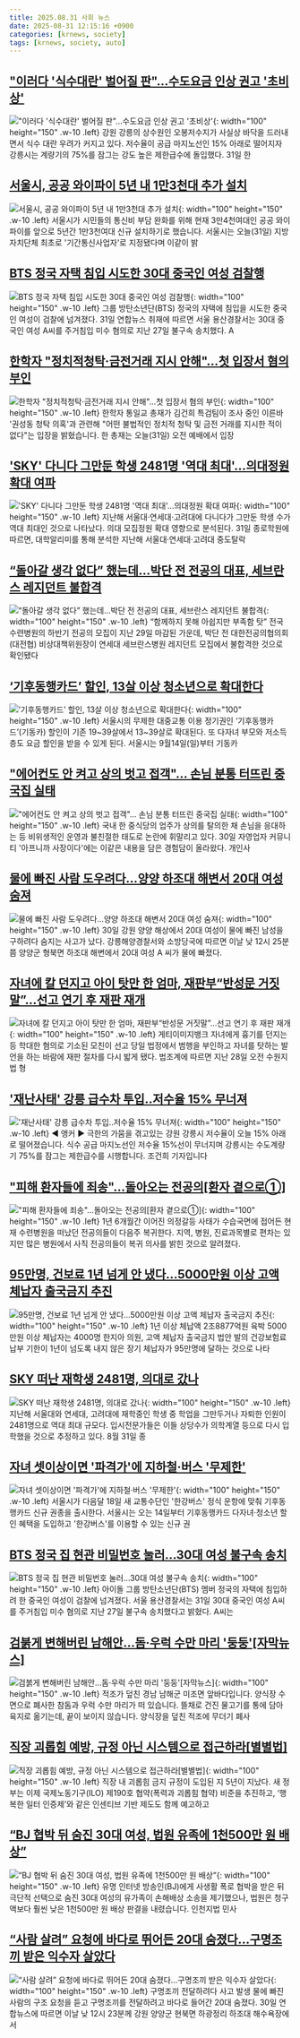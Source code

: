```yaml
---
title: 2025.08.31 사회 뉴스
date: 2025-08-31 12:15:16 +0900
categories: [krnews, society]
tags: [krnews, society, auto]
---
```

## ["이러다 '식수대란' 벌어질 판"…수도요금 인상 권고 '초비상'](https://n.news.naver.com/mnews/article/015/0005177839)

!["이러다 '식수대란' 벌어질 판"…수도요금 인상 권고 '초비상'](https://mimgnews.pstatic.net/image/origin/015/2025/08/31/5177839.jpg?type=nf220_150){: width="100" height="150" .w-10 .left}
강원 강릉의 상수원인 오봉저수지가 사실상 바닥을 드러내면서 식수 대란 우려가 커지고 있다. 저수율이 공급 마지노선인 15% 아래로 떨어지자 강릉시는 계량기의 75%를 잠그는 강도 높은 제한급수에 돌입했다. 31일 한

## [서울시, 공공 와이파이 5년 내 1만3천대 추가 설치](https://n.news.naver.com/mnews/article/422/0000776211)

![서울시, 공공 와이파이 5년 내 1만3천대 추가 설치](https://mimgnews.pstatic.net/image/origin/422/2025/08/31/776211.jpg?type=nf220_150){: width="100" height="150" .w-10 .left}
서울시가 시민들의 통신비 부담 완화를 위해 현재 3만4천여대인 공공 와이파이를 앞으로 5년간 1만3천여대 신규 설치하기로 했습니다. 서울시는 오늘(31일) 지방자치단체 최초로 '기간통신사업자'로 지정됐다며 이같이 밝

## [BTS 정국 자택 침입 시도한 30대 중국인 여성 검찰행](https://n.news.naver.com/mnews/article/014/0005399010)

![BTS 정국 자택 침입 시도한 30대 중국인 여성 검찰행](https://mimgnews.pstatic.net/image/origin/014/2025/08/31/5399010.jpg?type=nf220_150){: width="100" height="150" .w-10 .left}
그룹 방탄소년단(BTS) 정국의 자택에 침입을 시도한 중국인 여성이 검찰에 넘겨졌다. 31일 연합뉴스 취재에 따르면 서울 용산경찰서는 30대 중국인 여성 A씨를 주거침입 미수 혐의로 지난 27일 불구속 송치했다. A

## [한학자 "정치적청탁·금전거래 지시 안해"…첫 입장서 혐의 부인](https://n.news.naver.com/mnews/article/422/0000776205)

![한학자 "정치적청탁·금전거래 지시 안해"…첫 입장서 혐의 부인](https://mimgnews.pstatic.net/image/origin/422/2025/08/31/776205.jpg?type=nf220_150){: width="100" height="150" .w-10 .left}
한학자 통일교 총재가 김건희 특검팀이 조사 중인 이른바 '권성동 청탁 의혹'과 관련해 "어떤 불법적인 정치적 청탁 및 금전 거래를 지시한 적이 없다"는 입장을 밝혔습니다. 한 총재는 오늘(31일) 오전 예배에서 입장

## ['SKY' 다니다 그만둔 학생 2481명 '역대 최대'…의대정원 확대 여파](https://n.news.naver.com/mnews/article/421/0008456884)

!['SKY' 다니다 그만둔 학생 2481명 '역대 최대'…의대정원 확대 여파](https://mimgnews.pstatic.net/image/origin/421/2025/08/31/8456884.jpg?type=nf220_150){: width="100" height="150" .w-10 .left}
지난해 서울대·연세대·고려대에 다니다가 그만둔 학생 수가 역대 최대인 것으로 나타났다. 의대 모집정원 확대 영향으로 분석된다. 31일 종로학원에 따르면, 대학알리미를 통해 분석한 지난해 서울대·연세대·고려대 중도탈락

## [“돌아갈 생각 없다” 했는데…박단 전 전공의 대표, 세브란스 레지던트 불합격](https://n.news.naver.com/mnews/article/009/0005550100)

![“돌아갈 생각 없다” 했는데…박단 전 전공의 대표, 세브란스 레지던트 불합격](https://mimgnews.pstatic.net/image/origin/009/2025/08/30/5550100.jpg?type=nf220_150){: width="100" height="150" .w-10 .left}
“함께하지 못해 아쉽지만 부족함 탓” 전국 수련병원의 하반기 전공의 모집이 지난 29일 마감된 가운데, 박단 전 대한전공의협의회(대전협) 비상대책위원장이 연세대 세브란스병원 레지던트 모집에서 불합격한 것으로 확인됐다

## [‘기후동행카드’ 할인, 13살 이상 청소년으로 확대한다](https://n.news.naver.com/mnews/article/028/0002763865)

![‘기후동행카드’ 할인, 13살 이상 청소년으로 확대한다](https://mimgnews.pstatic.net/image/origin/028/2025/08/31/2763865.jpg?type=nf220_150){: width="100" height="150" .w-10 .left}
서울시의 무제한 대중교통 이용 정기권인 ‘기후동행카드’(기동카) 할인이 기존 19~39살에서 13~39살로 확대된다. 또 다자녀 부모와 저소득층도 요금 할인을 받을 수 있게 된다. 서울시는 9월14일(일)부터 기동카

## ["에어컨도 안 켜고 상의 벗고 접객"… 손님 분통 터뜨린 중국집 실태](https://n.news.naver.com/mnews/article/088/0000967214)

!["에어컨도 안 켜고 상의 벗고 접객"… 손님 분통 터뜨린 중국집 실태](https://mimgnews.pstatic.net/image/origin/088/2025/08/30/967214.jpg?type=nf220_150){: width="100" height="150" .w-10 .left}
국내 한 중식당의 업주가 상의를 탈의한 채 손님을 응대하는 등 비위생적인 운영과 불친절한 태도로 논란에 휘말리고 있다. 30일 자영업자 커뮤니티 '아프니까 사장이다'에는 이같은 내용을 담은 경험담이 올라왔다. 개인사

## [물에 빠진 사람 도우려다…양양 하조대 해변서 20대 여성 숨져](https://n.news.naver.com/mnews/article/421/0008456660)

![물에 빠진 사람 도우려다…양양 하조대 해변서 20대 여성 숨져](https://mimgnews.pstatic.net/image/origin/421/2025/08/30/8456660.jpg?type=nf220_150){: width="100" height="150" .w-10 .left}
30일 강원 양양 해상에서 20대 여성이 물에 빠진 남성을 구하려다 숨지는 사고가 났다. 강릉해양경찰서와 소방당국에 따르면 이날 낮 12시 25분쯤 양양군 형북면 하조대 해변에서 20대 여성 A 씨가 물에 빠졌다.

## [자녀에 칼 던지고 아이 탓만 한 엄마, 재판부“반성문 거짓말”…선고 연기 후 재판 재개](https://n.news.naver.com/mnews/article/021/0002733011)

![자녀에 칼 던지고 아이 탓만 한 엄마, 재판부“반성문 거짓말”…선고 연기 후 재판 재개](https://mimgnews.pstatic.net/image/origin/021/2025/08/31/2733011.jpg?type=nf220_150){: width="100" height="150" .w-10 .left}
게티이미지뱅크 자녀에게 흉기를 던지는 등 학대한 혐의로 기소된 모친이 선고 당일 법정에서 범행을 부인하고 자녀를 탓하는 발언을 하는 바람에 재판 절차를 다시 밟게 됐다. 법조계에 따르면 지난 28일 오전 수원지법 형

## ['재난사태' 강릉 급수차 투입‥저수율 15% 무너져](https://n.news.naver.com/mnews/article/214/0001446132)

!['재난사태' 강릉 급수차 투입‥저수율 15% 무너져](https://mimgnews.pstatic.net/image/origin/214/2025/08/31/1446132.jpg?type=nf220_150){: width="100" height="150" .w-10 .left}
◀ 앵커 ▶ 극한의 가뭄을 겪고있는 강원 강릉시 저수율이 오늘 15% 아래로 떨어졌습니다. 식수 공급 마지노선인 저수율 15%선이 무너지며 강릉시는 수도계량기 75%를 잠그는 제한급수를 시행합니다. 조건희 기자입니다

## ["피해 환자들에 죄송"…돌아오는 전공의[환자 곁으로①]](https://n.news.naver.com/mnews/article/003/0013451094)

!["피해 환자들에 죄송"…돌아오는 전공의[환자 곁으로①]](https://mimgnews.pstatic.net/image/origin/003/2025/08/30/13451094.jpg?type=nf220_150){: width="100" height="150" .w-10 .left}
1년 6개월간 이어진 의정갈등 사태가 수습국면에 접어든 현재 수련병원을 떠났던 전공의들이 다음주 복귀한다. 지역, 병원, 진료과목별로 편차는 있지만 많은 병원에서 사직 전공의들이 복귀 의사를 밝힌 것으로 알려졌다.

## [95만명, 건보료 1년 넘게 안 냈다…5000만원 이상 고액 체납자 출국금지 추진](https://n.news.naver.com/mnews/article/366/0001104210)

![95만명, 건보료 1년 넘게 안 냈다…5000만원 이상 고액 체납자 출국금지 추진](https://mimgnews.pstatic.net/image/origin/366/2025/08/31/1104210.jpg?type=nf220_150){: width="100" height="150" .w-10 .left}
1년 이상 체납액 2조8877억원 육박 5000만원 이상 체납자는 4000명 한지아 의원, 고액 체납자 출국금지 법안 발의 건강보험료 납부 기한이 1년이 넘도록 내지 않은 장기 체납자가 95만명에 달하는 것으로 나타

## [SKY 떠난 재학생 2481명, 의대로 갔나](https://n.news.naver.com/mnews/article/014/0005399037)

![SKY 떠난 재학생 2481명, 의대로 갔나](https://mimgnews.pstatic.net/image/origin/014/2025/08/31/5399037.jpg?type=nf220_150){: width="100" height="150" .w-10 .left}
지난해 서울대와 연세대, 고려대에 재학중인 학생 중 학업을 그만두거나 자퇴한 인원이 2481명으로 역대 최대 규모다. 입시전문가들은 이들 상당수가 의학계열 등으로 다시 입학했을 것으로 추정하고 있다. 8월 31일 종

## [자녀 셋이상이면 '파격가'에 지하철·버스 '무제한'](https://n.news.naver.com/mnews/article/215/0001221993)

![자녀 셋이상이면 '파격가'에 지하철·버스 '무제한'](https://mimgnews.pstatic.net/image/origin/215/2025/08/31/1221993.jpg?type=nf220_150){: width="100" height="150" .w-10 .left}
서울시가 다음달 18일 새 교통수단인 '한강버스' 정식 운항에 맞춰 기후동행카드 신규 권종을 출시한다. 서울시는 오는 14일부터 기후동행카드 다자녀·청소년 할인 혜택을 도입하고 '한강버스'를 이용할 수 있는 신규 권

## [BTS 정국 집 현관 비밀번호 눌러…30대 여성 불구속 송치](https://n.news.naver.com/mnews/article/079/0004061038)

![BTS 정국 집 현관 비밀번호 눌러…30대 여성 불구속 송치](https://mimgnews.pstatic.net/image/origin/079/2025/08/31/4061038.jpg?type=nf220_150){: width="100" height="150" .w-10 .left}
아이돌 그룹 방탄소년단(BTS) 멤버 정국의 자택에 침입하려 한 중국인 여성이 검찰에 넘겨졌다. 서울 용산경찰서는 31일 30대 중국인 여성 A씨를 주거침입 미수 혐의로 지난 27일 불구속 송치했다고 밝혔다. A씨는

## [검붉게 변해버린 남해안…돔·우럭 수만 마리 '둥둥'[자막뉴스]](https://n.news.naver.com/mnews/article/055/0001288279)

![검붉게 변해버린 남해안…돔·우럭 수만 마리 '둥둥'[자막뉴스]](https://mimgnews.pstatic.net/image/origin/055/2025/08/30/1288279.jpg?type=nf220_150){: width="100" height="150" .w-10 .left}
적조가 덮친 경남 남해군 미조면 앞바다입니다. 양식장 수면으로 폐사한 참돔과 우럭 수만 마리가 떠 있습니다. 뜰채로 건진 물고기를 통에 담아 육지로 옮기는데, 끝이 보이지 않습니다. 양식장을 덮친 적조에 무더기 폐사

## [직장 괴롭힘 예방, 규정 아닌 시스템으로 접근하라[별별법]](https://n.news.naver.com/mnews/article/018/0006102298)

![직장 괴롭힘 예방, 규정 아닌 시스템으로 접근하라[별별법]](https://mimgnews.pstatic.net/image/origin/018/2025/08/30/6102298.jpg?type=nf220_150){: width="100" height="150" .w-10 .left}
직장 내 괴롭힘 금지 규정이 도입된 지 5년이 지났다. 새 정부는 이제 국제노동기구(ILO) 제190호 협약(폭력과 괴롭힘 협약) 비준을 추진하고, ‘행복한 일터 인증제’와 같은 인센티브 기반 제도도 함께 예고하고

## [“BJ 협박 뒤 숨진 30대 여성, 법원 유족에 1천500만 원 배상”](https://n.news.naver.com/mnews/article/660/0000091972)

![“BJ 협박 뒤 숨진 30대 여성, 법원 유족에 1천500만 원 배상”](https://mimgnews.pstatic.net/image/origin/660/2025/08/31/91972.jpg?type=nf220_150){: width="100" height="150" .w-10 .left}
유명 인터넷 방송인(BJ)에게 사생활 폭로 협박을 받은 뒤 극단적 선택으로 숨진 30대 여성의 유가족이 손해배상 소송을 제기했으나, 법원은 청구액보다 훨씬 낮은 1천500만 원 배상 판결을 내렸습니다. 인천지법 민사

## [“사람 살려” 요청에 바다로 뛰어든 20대 숨졌다…구명조끼 받은 익수자 살았다](https://n.news.naver.com/mnews/article/009/0005550114)

![“사람 살려” 요청에 바다로 뛰어든 20대 숨졌다…구명조끼 받은 익수자 살았다](https://mimgnews.pstatic.net/image/origin/009/2025/08/30/5550114.jpg?type=nf220_150){: width="100" height="150" .w-10 .left}
구명조끼 전달하려다 사고 발생 물에 빠진 사람의 구조 요청을 듣고 구명조끼를 전달하려고 바다로 들어간 20대 숨졌다. 30일 연합뉴스에 따르면 이날 낮 12시 23분께 강원 양양군 현북면 하광정리 하조대 해수욕장에서

